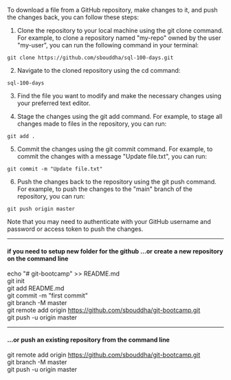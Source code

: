 To download a file from a GitHub repository, make changes to it, and push the changes back, you can follow these steps:  
1. Clone the repository to your local machine using the git clone command. For example, to clone a repository named "my-repo" owned by the user "my-user", you can run the following command in your terminal:
```
git clone https://github.com/sbouddha/sql-100-days.git
```

2. Navigate to the cloned repository using the cd command:
```
sql-100-days
```

3. Find the file you want to modify and make the necessary changes using your preferred text editor.  
   
4. Stage the changes using the git add command. For example, to stage all changes made to files in the repository, you can run:
```
git add .
```

5. Commit the changes using the git commit command. For example, to commit the changes with a message "Update file.txt", you can run:
```
git commit -m "Update file.txt"
```

6. Push the changes back to the repository using the git push command. For example, to push the changes to the "main" branch of the repository, you can run:
```
git push origin master
```

Note that you may need to authenticate with your GitHub username and password or access token to push the changes.

---
#### **if you need to setup new folder for the github …or create a new repository on the command line**

echo "# git-bootcamp" >> README.md  
git init  
git add README.md  
git commit -m "first commit"  
git branch -M master  
git remote add origin https://github.com/sbouddha/git-bootcamp.git  
git push -u origin master  

---

#### **…or push an existing repository from the command line**

git remote add origin https://github.com/sbouddha/git-bootcamp.git  
git branch -M master  
git push -u origin master  
